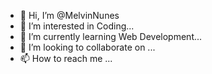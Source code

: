 - 👋 Hi, I’m @MelvinNunes
- 👀 I’m interested in Coding...
- 🌱 I’m currently learning Web Development...
- 💞️ I’m looking to collaborate on ...
- 📫 How to reach me ...

<!---
MelvinNunes/MelvinNunes is a ✨ special ✨ repository because its `README.md` (this file) appears on your GitHub profile.
You can click the Preview link to take a look at your changes.
--->
